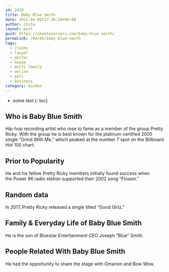 ```yaml
---
id: 2428
title: Baby Blue Smith
date: 2012-04-05T17:36:19+00:00
author: chito
layout: post
guid: https://ukdataservers.com/baby-blue-smith/
permalink: /04/05/baby-blue-smith
tags:
  - claims
  - lawyer
  - doctor
  - house
  - multi family
  - online
  - poll
  - business
category: Guides
---
```


* some text
{: toc}


## Who is  Baby Blue Smith
                  
                  
                  
Hip-hop recording artist who rose to fame as a member of the group Pretty Ricky. With the group he is best known for the platinum certified 2005 single &#8220;Grind With Me,&#8221; which peaked at the number 7 spot on the Billboard Hot 100 chart.
                  
                
                
                
## Prior to Popularity 
                  
                  
                  
He and his fellow Pretty Ricky members initially found success when the Power 96 radio station supported their 2002 song &#8220;Flossin.&#8221;
                  
                
                
                
## Random data 
                  
                  
                  
In 2017, Pretty Ricky released a single titled &#8220;Good Girlz.&#8221;
                  
                
                
                
## Family & Everyday Life of Baby Blue Smith
                  
                  
                  
He is the son of Bluestar Entertainment CEO Joseph &#8220;Blue&#8221; Smith.
                  
                
                
                
## People Related With  Baby Blue Smith
                  
                  
                  
He had the opportunity to share the stage with Omarion and Bow Wow.
                  
                
              
            
          
          
          
    
    
  
